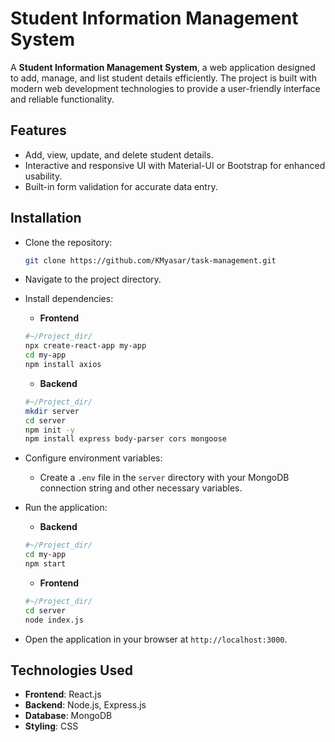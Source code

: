 # Student Information Management System

A **Student Information Management System**, a web application designed to add, manage, and list student details efficiently. The project is built with modern web development technologies to provide a user-friendly interface and reliable functionality.

## Features

-   Add, view, update, and delete student details.
-   Interactive and responsive UI with Material-UI or Bootstrap for enhanced usability.
-   Built-in form validation for accurate data entry.

## Installation

 - Clone the repository:
   ```bash
   git clone https://github.com/KMyasar/task-management.git
 - Navigate to the project directory.
 - Install dependencies:
	- **Frontend**
	```bash
	#~/Project_dir/
	npx create-react-app my-app
	cd my-app
	npm install axios
	```
	 - **Backend**
	 ```bash
	 #~/Project_dir/
	 mkdir server
	 cd server
	 npm init -y
	 npm install express body-parser cors mongoose
	 ```
 - Configure environment variables:

   -  Create a  `.env`  file in the  `server`  directory with your MongoDB connection string and other necessary variables.
 
 - Run the application:

   - **Backend**
   ```bash
   #~/Project_dir/
   cd my-app
   npm start
   ```
   - **Frontend**
   ```bash
   #~/Project_dir/
   cd server
   node index.js
   ```
 - Open the application in your browser at `http://localhost:3000`.

## Technologies Used

-   **Frontend**: React.js
-   **Backend**: Node.js, Express.js
-   **Database**: MongoDB
-   **Styling**: CSS
